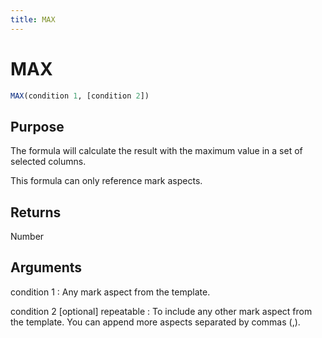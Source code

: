 ```yaml
---
title: MAX
---
```

# MAX

~~~ sql
MAX(condition 1, [condition 2])
~~~

## Purpose

The formula will calculate the result with the maximum value in a set of selected columns. 

This formula can only reference mark aspects.

## Returns

Number

## Arguments

condition 1
: Any mark aspect from the template.

condition 2 [optional] repeatable
: To include any other mark aspect from the template. You can append more aspects separated by commas (,).